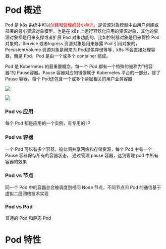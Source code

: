# Pod 概述

Pod 是 k8s 系统中可以<font color = 'red'>创建和管理的最小单元</font>，是资源对象模型中由用户创建或部署的最小资源对象模型，也是在 k8s 上运行容器化应用的资源对象，其他的资源对象都是用来支撑或者扩展 Pod 对象功能的，比如控制器对象是用来管控 Pod 对象的，Service 或者Ingress 资源对象是用来暴露 Pod 引用对象的，PersistentVolume 资源对象是用来为 Pod提供存储等等，k8s 不会直接处理容器，而是 Pod，Pod 是由一个或多个 container 组成。

Pod 是 Kubernetes 的最重要概念，每一个 Pod 都有一个特殊的被称为”根容器“的 Pause容器。Pause 容器对应的镜像属于 Kubernetes 平台的一部分，除了 Pause 容器，每个 Pod还包含一个或多个紧密相关的用户业务容器

![](images/18.pod.png)

![](images/19.pod.png)

### Pod vs 应用

每个 Pod 都是应用的一个实例，有专用的 IP

### Pod vs 容器

一个 Pod 可以有多个容器，彼此间共享网络和存储资源，每个 Pod 中有一个 Pause 容器保存所有的容器状态， 通过管理 pause 容器，达到管理 pod 中所有容器的效果

### Pod vs 节点

同一个 Pod 中的容器总会被调度到相同 Node 节点，不同节点间 Pod 的通信基于虚拟二层网络技术实现

### Pod vs Pod

普通的 Pod 和静态 Pod

# Pod 特性













